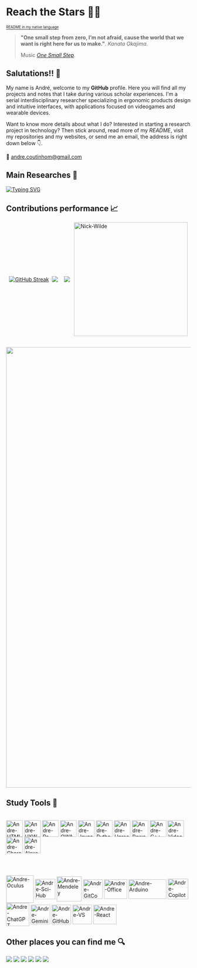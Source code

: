 # **Reach the Stars** 🚀💫 

<div align="left">
  
  [<sub><sup>README in my native language</sup></sub>](https://github.com/AndreCoutinhom/README_in_portuguese)
</div>

> **"One small step from zero, I’m not afraid, cause the world that we want is right here for us to make."**. *Kanata Okajima*.
> 
> Music [*One Small Step*](https://open.spotify.com/intl-pt/track/0wvi4qO9vQ0HkkKrMAdoTA?si=516c4b0df5e64ba8).

## Salutations!! 👋

My name is André, welcome to my **GitHub** profile. Here you will find all my projects and notes that I take during various scholar experiences. I'm a serial interdisciplinary researcher specializing in ergonomic products design and intuitive interfaces, with applications focused on videogames and wearable devices.

Want to know more details about what I do? Interested in starting a research project in technology? Then stick around, read more of my _README_, visit my repositories and my websites, or send me an email, the address is right down below 👇.

📧 andre.coutinhom@gmail.com

## Main Researches 📖

[![Typing SVG](https://readme-typing-svg.herokuapp.com?font=courier+new&weight=300&pause=1000&color=0071FF&random=false&width=435&lines=Modular+Wearables+%F0%9F%91%95%F0%9F%AA%AB;Assistive+Tech+%F0%9F%98%8E%F0%9F%92%BB;AR+Game+Design+%F0%9F%93%B1%F0%9F%8E%AE)](https://git.io/typing-svg)

## Contributions performance 📈

<div style="display: flex; justify-content: space-evenly; align-items: center;">

<a href="https://git.io/streak-stats"><img src="https://github-readme-streak-stats.herokuapp.com?user=AndreCoutinhom&theme=transparent&hide_border=true&locale=en&mode=weekly" alt="GitHub Streak" /></a>

  <a href="[https://github.com/anuraghazra/github-readme-stats](https://github.com/AndreCoutinhom)">
  <img align="center" src="https://github-readme-stats.vercel.app/api?username=AndreCoutinhom&show_icons=true&theme=transparent&border_color=025CDA&text_color=80B5E2&border_radius=0.0&count_private=true&locale=en&card_width=520" />
 
  </a>

###
  
 <a href="[Git](https://github.com/AndreCoutinhom)">
    <img align="center" src="https://github-readme-stats.vercel.app/api/top-langs/?username=AndreCoutinhom&hide_progress=false&theme=transparent&layout=compact&border_color=025CDA&text_color=80B5E2&border_radius=0.0&langs_count=8&locale=pt-br&card_width=520" />
  </a>  
  <img align="right" alt="Nick-Wilde" height="310" width="310" src="https://emoji.discadia.com/emojis/3865ebb6-3cdb-4588-9728-0b64c3b0c242.GIF">

</div>

##

<a href="https://github.com/ryo-ma/github-profile-trophy">
  <img width=1200 src="https://github-profile-trophy.vercel.app/?username=AndreCoutinhom&theme=algolia"/>
</a>

## Study Tools 🔬

  <div style="display: inline_block"><br>
<img align="center" alt="Andre-HTML" height="45" width="45" src="https://www.alura.com.br/assets/api/cursos/html5-css3-primeiros-passos.svg"> 
<img align="center" alt="Andre-UXW" height="45" width="45" src="https://www.alura.com.br/assets/api/cursos/ux-writing-escrevendo-textos-usuarios.svg">
<img align="center" alt="Andre-Ps" height="45" width="45" src="https://www.alura.com.br/assets/api/cursos/adobe-photoshop-iluminacao-hq.svg">
<img align="center" alt="Andre-OWASP" height="45" width="45" src="https://www.alura.com.br/assets/api/cursos/owasp10-a5-broken-access-control.svg">
<img align="center" alt="Andre-Javascript" height="45" width="45" src="https://www.alura.com.br/assets/api/cursos/javascript-web-paginas-dinamicas.svg">
<img align="center" alt="Andre-Python" height="45" width="45" src="https://www.alura.com.br/assets/api/cursos/python-entendendo-orientacao-objetos.svg">
<img align="center" alt="Andre-Unreal" height="45" width="45" src="https://www.alura.com.br/assets/api/cursos/unreal-vr-arquitetura-parte-1.svg">
<img align="center" alt="Andre-PowerPoint" height="45" width="45" src="https://www.alura.com.br/assets/api/cursos/comunicacao-corporativa-powerpoint.svg">
<img align="center" alt="Andre-C++" height="45" width="45" src="https://www.alura.com.br/assets/api/cursos/c-plus-plus-orientacao-objetos-heranca.svg">
<img align="center" alt="Andre-Video" height="45" width="45" src="https://www.alura.com.br/assets/api/cursos/producao-audiovisual.svg">
<img align="center" alt="Andre-Character" height="45" width="45" src="https://www.alura.com.br/assets/api/cursos/design-personagem-concept-animais-criaturas.svg">
<img align="center" alt="Andre-Alexa" height="45" width="45" src="https://www.alura.com.br/assets/api/cursos/iot-amazon-alexa.svg">

</div>  

##

<div style="display: inline_block"><br>
  
<a href="https://www.meta.com/quest/" target="_blank"><img align="center" alt="Andre-Oculus" height="75" width="75" src="https://preview.redd.it/htl7n50tlff31.png?width=450&format=png&auto=webp&s=c2381cacd0a0eca88bf041a54402a3b5397eb1f5"></a>
<a href="https://sci-hub.se" target="_blank"><img align="center" alt="Andre-Sci-Hub" height="55" width="55" src="https://sci-hub.ru/pictures/ravenround_hs.gif"></a>
<a href="https://www.mendeley.com/" target="_blank"><img align="center" alt="Andre-Mendeley" height="68" width="68" src="https://cdn.iconscout.com/icon/free/png-256/free-mendeley-3628916-3030056.png"></a>
<a href="https://git-scm.com" target="_blank"><img align="center" alt="Andre-GitCommand" height="53" width="53" src="https://git-scm.com/images/logos/downloads/Git-Icon-1788C.png"></a>
<a href="https://www.microsoft.com/pt-br/microsoft-365/microsoft-office" target="_blank"><img align="center" alt="Andre-Office" height="53" width="63" src="https://geneses.com.br/wp-content/uploads/2021/07/512px-Microsoft_Office_logo_2019%E2%80%93present.svg.png"></a>
<a href="https://www.arduino.cc" target="_blank"><img align="center" alt="Andre-Arduino" height="53" width="103" src="https://ioturkiye.com/wp-content/uploads/2022/08/ArduinoCommunityLogo.png"></a>
<a href="https://www.microsoft.com/microsoft-copilot" target="_blank"><img align="center" alt="Andre-Copilot" height="56" width="56" src="https://teaching.cambriancollege.ca/wp-content/uploads/2024/02/Microsoft_365_Copilot_Icon.svg_-300x300.png"></a>
<a href="https://chat.openai.com" target="_blank"><img align="center" alt="Andre-ChatGPT" height="63" width="63" src="https://i0.wp.com/aitoolsarena.com/wp-content/uploads/2023/03/gpt-4-logo-small.png?fit=320%2C320&ssl=1"></a>
<a href="https://gemini.google.com/app" target="_blank"><img align="center" alt="Andre-Gemini" height="53" width="53" src="https://uxwing.com/wp-content/themes/uxwing/download/brands-and-social-media/google-gemini-icon.png"></a>
<a href="https://github.com" target="_blank"><img align="center" alt="Andre-GitHub" height="53" width="53" src="https://cdn.icon-icons.com/icons2/836/PNG/512/Github_icon-icons.com_66788.png"></a>
<a href="https://code.visualstudio.com" target="_blank"><img align="center" alt="Andre-VS" height="53" width="53" src="https://code.visualstudio.com/assets/apple-touch-icon.png"></a>
<a href="https://react.dev" target="_blank"><img align="center" alt="Andre-React" height="53" width="63" src="https://upload.wikimedia.org/wikipedia/commons/thumb/a/a7/React-icon.svg/2300px-React-icon.svg.png"></a>

</div>  

## Other places you can find me 🔍

  <div> 
  <a href="https://pin.it/55pR1xx" target="_blank"><img src="https://img.shields.io/badge/Pinterest-%23E60023.svg?&style=for-the-badge&logo=Pinterest&logoColor=white" target="_blank"></a>
  <a href="https://www.youtube.com/@andrecoutinho8096" target="_blank"><img src="https://img.shields.io/badge/YouTube-FF0000?style=for-the-badge&logo=youtube&logoColor=white" target="_blank"></a>
  <a href="https://www.linkedin.com/in/andr%C3%A9-coutinho-0a0539163/" target="_blank"><img src="https://img.shields.io/badge/LinkedIn-0077B5?style=for-the-badge&logo=linkedin&logoColor=white" target="_blank"></a>
  <a href="https://steamcommunity.com/profiles/76561199185421332" target="_blank"><img src="https://img.shields.io/badge/Steam-000000?style=for-the-badge&logo=steam&logoColor=white" target="_blank"></a>
  <a href="https://andrecoutinhom.github.io/andre_official_port" target="_blank"><img src="https://img.shields.io/badge/website-000000?style=for-the-badge&logo=About.me&logoColor=white" target="_blank"></a>
  <a href="https://andrecoutinhom.github.io/book_port/" target="_blank"><img src="https://img.shields.io/badge/website-000000?style=for-the-badge&logo=About.me&logoColor=blue" target="_blank"></a>

  </div>
